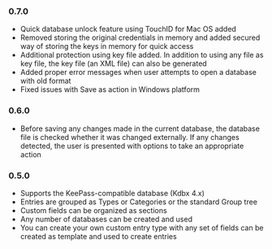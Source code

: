 ### 0.7.0
- Quick database unlock feature using TouchID for Mac OS added 
- Removed storing the original credentials in memory and added secured way of storing the keys in memory for quick access
- Additional protection using key file added. In addition to using any file as key file, the key file (an XML file) can also be generated  
- Added proper error messages when user attempts to open a database with old format
- Fixed issues with Save as action in Windows platform

### 0.6.0
- Before saving any changes made in the current database, the database file is checked whether it was changed externally. If any changes detected, the user is presented with options to take an appropriate action

### 0.5.0

- Supports the KeePass-compatible database (Kdbx 4.x)
- Entries are grouped as Types or Categories or the standard Group tree
- Custom fields can be organized as sections
- Any number of databases can be created and used
- You can create your own custom entry type with any set of fields can be created as template and used to create entries
